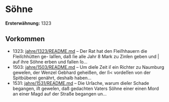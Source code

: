# Söhne

**Ersterwähnung:** 1323

## Vorkommen
- 1323: [jahre/1323/README.md](../jahre/1323/README.md) – Der Rat hat den Fleiſhhauern die Fleiſchhütten ge-
laſſen, daß ſie alle Jahr 8 Mark zu Zinſen geben und |
auf ihre Söhne erben und fallen ſo...
- 1503: [jahre/1503/README.md](../jahre/1503/README.md) – Um dieſe Zeit iſ ein Richter zu Naumburg geweſen,
der Wenzel Gebhard geheißen, der ſi< vordeſſen von der
Spitbüberei genährt, deshalb haben...
- 1531: [jahre/1531/README.md](../jahre/1531/README.md) – Die Urſache, warum dieſer Schade begangen, iſt
geweſen, daß gedachten Vaters Söhne einer einen Mord
an einer Magd auf der Straße begangen un...
